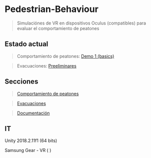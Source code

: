 # Pedestrian-Behaviour
>Simulaciónes de VR en dispositivos Oculus (compatibles) para
evaluar el comportamiento de peatones

## Estado actual
>Comportamiento de peatones: [Demo 1 (basics)](https://github.com/RicardoGuevara/Pedestrian-Behaviour/tree/master/comportamiento_peatones/demo/demo_basics)

>Evacuaciones: [Preeliminares](https://github.com/RicardoGuevara/Pedestrian-Behaviour/tree/master/evacuaciones/vrproyect)

## Secciones

>[Comportamiento de peatones](https://github.com/RicardoGuevara/Pedestrian-Behaviour/tree/master/comportamiento_peatones)

>[Evacuaciones](https://github.com/RicardoGuevara/Pedestrian-Behaviour/tree/master/evacuaciones)

>[Documentación](https://github.com/RicardoGuevara/Pedestrian-Behaviour/tree/master/Documentos)

## IT
Unity 2018.2.11f1 (64 bits)

Samsung Gear - VR ( )

